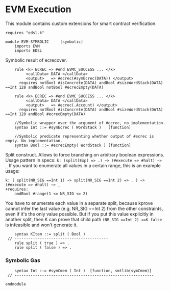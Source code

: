 EVM Execution
=============

This module contains custom extensions for smart contract verification.

```k
requires "edsl.k"

module EVM-SYMBOLIC     [symbolic]
    imports EVM
    imports EDSL
```

Symbolic result of ecrecover.

```k
    rule <k> ECREC => #end EVMC_SUCCESS ... </k>
         <callData> DATA </callData>
         <output> _ => #ecrec(#symEcrec(DATA)) </output>
      requires notBool #isConcrete(DATA) andBool #sizeWordStack(DATA) ==Int 128 andBool notBool #ecrecEmpty(DATA)
         
    rule <k> ECREC => #end EVMC_SUCCESS ... </k>
         <callData> DATA </callData>
         <output> _ => #ecrec(.Account) </output>
      requires notBool #isConcrete(DATA) andBool #sizeWordStack(DATA) ==Int 128 andBool #ecrecEmpty(DATA)

    //Symbolic wrapper over the argument of #ecrec, no implementation. 
    syntax Int ::= #symEcrec ( WordStack )   [function]
    
    //Symbolic predicate representing whether output of #ecrec is empty. No implementation.
    syntax Bool ::= #ecrecEmpty( WordStack ) [function]
```

Split construct. Allows to force branching on arbitrary boolean expressions.
Usage pattern in specs: `k: (split(Exp) => .) ~> (#execute => #halt) ~> _`
If you want to enumerate all values in a certain range, this is an example usage:
```
k: ( split(NR_SIG ==Int 1) ~> split(NR_SIG ==Int 2) => . ) ~> (#execute => #halt) ~> _
+requires:
    andBool #range(1 <= NR_SIG <= 2)
``` 
You have to enumerate each value in a separate split, because kprove cannot infer the last value (e.g. NR_SIG ==Int 2)
from the other constraints, even if it's the only value possible.
But if you put this value explicitly in another split, then K can prove that child path 
`(NR_SIG ==Int 2) ==K false` is infeasible and won't generate it.

```k
    syntax KItem ::= split ( Bool )
 // -----------------------------------------
    rule split ( true ) => .
    rule split ( false ) => .
```

### Symbolic Gas

```k
    syntax Int ::= #symCmem ( Int )  [function, smtlib(symCmem)]
 // -------------------------------------------------------------

endmodule
```
